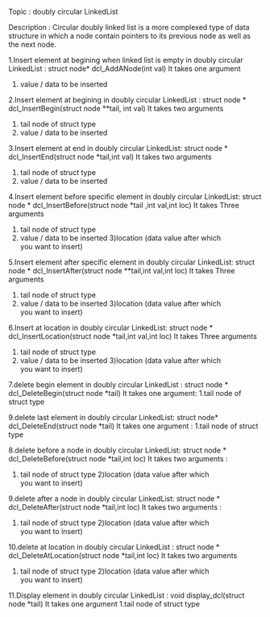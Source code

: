 Topic : doubly circular LinkedList

Description : Circular doubly linked list is a more complexed type of data structure in which a node contain pointers to its previous node as well as the next node.

1.Insert element at begining when linked list is empty in doubly circular LinkedList  :
struct node* dcl_AddANode(int val)
It takes one argument
1) value / data to be inserted


2.Insert element at begining in doubly circular LinkedList :
struct node * dcl_InsertBegin(struct node **tail, int val)
It takes two arguments
1) tail node of struct type 
2) value / data to be inserted

3.Insert element at end in doubly circular LinkedList:
struct node * dcl_InsertEnd(struct node *tail,int val)
It takes two arguments
1) tail node of struct type 
2) value / data to be inserted


4.Insert element before specific element in doubly circular LinkedList:
struct node * dcl_InsertBefore(struct node *tail ,int val,int loc)
It takes Three arguments
1) tail node of struct type 
2) value / data to be inserted
3)location (data value after which you want to insert)

5.Insert element after specific element in doubly circular LinkedList:
struct node * dcl_InsertAfter(struct node **tail,int val,int loc)
It takes Three arguments
1) tail node of struct type 
2) value / data to be inserted
3)location (data value after which you want to insert)

6.Insert at location in doubly circular LinkedList:
struct node * dcl_InsertLocation(struct node *tail,int val,int loc)
It takes Three arguments
1) tail node of struct type 
2) value / data to be inserted
3)location (data value after which you want to insert)

7.delete begin element in doubly circular LinkedList :
struct node * dcl_DeleteBegin(struct node *tail)
It takes one argument:
1.tail node of struct type

9.delete last element in doubly circular LinkedList:
struct node* dcl_DeleteEnd(struct node *tail)
It takes one argument :
1.tail  node of struct type

8.delete before a node  in doubly circular LinkedList:
struct node * dcl_DeleteBefore(struct node *tail,int loc)
It takes two arguments :
1) tail node of struct type 
2)location (data value after which you want to insert)

9.delete after a node  in doubly circular LinkedList:
struct node * dcl_DeleteAfter(struct node *tail,int loc)
It takes two arguments :
1) tail node of struct type 
2)location (data value after which you want to insert)

10.delete  at location in doubly circular LinkedList :
struct node * dcl_DeleteAtLocation(struct node *tail,int loc)
It takes two arguments
1) tail node of struct type 
2)location (data value after which you want to insert)

11.Display element in doubly circular LinkedList :
void display_dcl(struct node *tail)
It takes one argument
1.tail node of struct type
